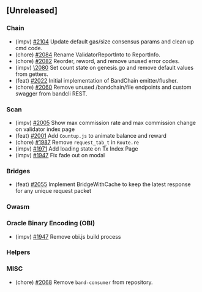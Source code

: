 <!--
(feat): New feature
(impv): Improvement / Enhancement
(docs): Documentation
(bugs): Bug fixes
(chore): Chore/cleanup work
-->

## [Unreleased]

### Chain

- (impv) [\#2104](https://github.com/bandprotocol/bandchain/pull/2104) Update default gas/size consensus params and clean up cmd code.
- (chore) [\#2084](https://github.com/bandprotocol/bandchain/pull/2084) Rename ValidatorReportInto to ReportInfo.
- (chore) [\#2082](https://github.com/bandprotocol/bandchain/pull/2082) Reorder, reword, and remove unused error codes.
- (impv) [\2080](https://github.com/bandprotocol/bandchain/pull/2080) Set count state on genesis.go and remove default values from getters.
- (feat) [\#2022](https://github.com/bandprotocol/bandchain/pull/2022) Initial implementation of BandChain emitter/flusher.
- (chore) [\#2060](https://github.com/bandprotocol/bandchain/pull/2060) Remove unused /bandchain/file endpoints and custom swagger from bandcli REST.

### Scan

- (impv) [\#2005](https://github.com/bandprotocol/bandchain/pull/2005) Show max commission rate and max commission change on validator index page
- (feat) [\#2001](https://github.com/bandprotocol/bandchain/pull/2001) Add `Countup.js` to animate balance and reward
- (chore) [\#1987](https://github.com/bandprotocol/bandchain/pull/1987) Remove `request_tab_t` in `Route.re`
- (impv) [\#1971](https://github.com/bandprotocol/bandchain/pull/1971) Add loading state on Tx Index Page
- (impv) [\#1947](https://github.com/bandprotocol/bandchain/pull/1947) Fix fade out on modal

### Bridges

- (feat) [\#2055](https://github.com/bandprotocol/bandchain/pull/2055) Implement BridgeWithCache to keep the latest response for any unique request packet

### Owasm

### Oracle Binary Encoding (OBI)

- (impv) [#1947](https://github.com/bandprotocol/bandchain/pull/2065) Remove obi.js build process

### Helpers

### MISC

- (chore) [\#2068](https://github.com/bandprotocol/bandchain/pull/2068) Remove `band-consumer` from repository.
